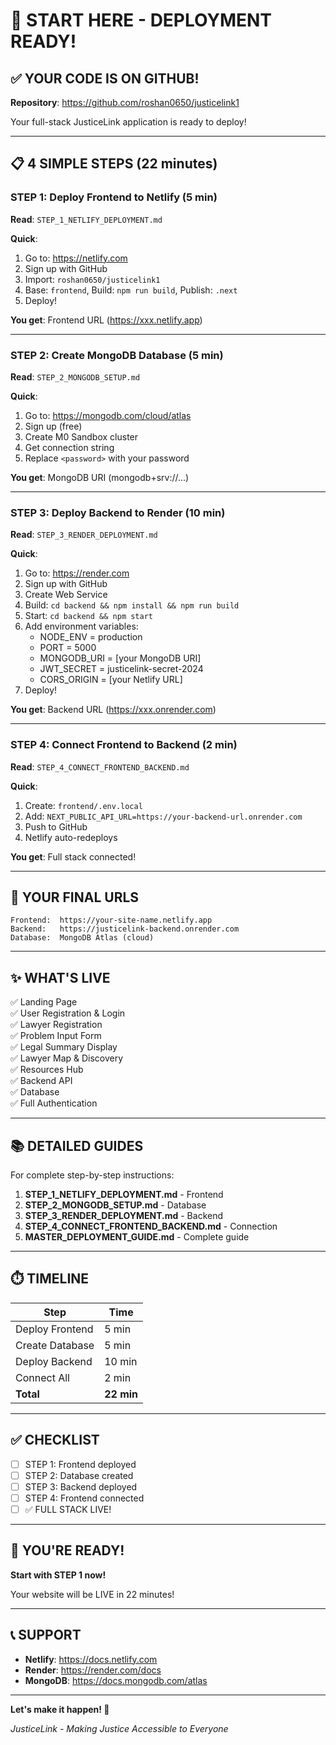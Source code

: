 # 🚀 START HERE - DEPLOYMENT READY!

## ✅ YOUR CODE IS ON GITHUB!

**Repository**: https://github.com/roshan0650/justicelink1

Your full-stack JusticeLink application is ready to deploy!

---

## 📋 4 SIMPLE STEPS (22 minutes)

### STEP 1: Deploy Frontend to Netlify (5 min)
**Read**: `STEP_1_NETLIFY_DEPLOYMENT.md`

**Quick**:
1. Go to: https://netlify.com
2. Sign up with GitHub
3. Import: `roshan0650/justicelink1`
4. Base: `frontend`, Build: `npm run build`, Publish: `.next`
5. Deploy!

**You get**: Frontend URL (https://xxx.netlify.app)

---

### STEP 2: Create MongoDB Database (5 min)
**Read**: `STEP_2_MONGODB_SETUP.md`

**Quick**:
1. Go to: https://mongodb.com/cloud/atlas
2. Sign up (free)
3. Create M0 Sandbox cluster
4. Get connection string
5. Replace `<password>` with your password

**You get**: MongoDB URI (mongodb+srv://...)

---

### STEP 3: Deploy Backend to Render (10 min)
**Read**: `STEP_3_RENDER_DEPLOYMENT.md`

**Quick**:
1. Go to: https://render.com
2. Sign up with GitHub
3. Create Web Service
4. Build: `cd backend && npm install && npm run build`
5. Start: `cd backend && npm start`
6. Add environment variables:
   - NODE_ENV = production
   - PORT = 5000
   - MONGODB_URI = [your MongoDB URI]
   - JWT_SECRET = justicelink-secret-2024
   - CORS_ORIGIN = [your Netlify URL]
7. Deploy!

**You get**: Backend URL (https://xxx.onrender.com)

---

### STEP 4: Connect Frontend to Backend (2 min)
**Read**: `STEP_4_CONNECT_FRONTEND_BACKEND.md`

**Quick**:
1. Create: `frontend/.env.local`
2. Add: `NEXT_PUBLIC_API_URL=https://your-backend-url.onrender.com`
3. Push to GitHub
4. Netlify auto-redeploys

**You get**: Full stack connected!

---

## 🎯 YOUR FINAL URLS

```
Frontend:  https://your-site-name.netlify.app
Backend:   https://justicelink-backend.onrender.com
Database:  MongoDB Atlas (cloud)
```

---

## ✨ WHAT'S LIVE

✅ Landing Page  
✅ User Registration & Login  
✅ Lawyer Registration  
✅ Problem Input Form  
✅ Legal Summary Display  
✅ Lawyer Map & Discovery  
✅ Resources Hub  
✅ Backend API  
✅ Database  
✅ Full Authentication  

---

## 📚 DETAILED GUIDES

For complete step-by-step instructions:

1. **STEP_1_NETLIFY_DEPLOYMENT.md** - Frontend
2. **STEP_2_MONGODB_SETUP.md** - Database
3. **STEP_3_RENDER_DEPLOYMENT.md** - Backend
4. **STEP_4_CONNECT_FRONTEND_BACKEND.md** - Connection
5. **MASTER_DEPLOYMENT_GUIDE.md** - Complete guide

---

## ⏱️ TIMELINE

| Step | Time |
|------|------|
| Deploy Frontend | 5 min |
| Create Database | 5 min |
| Deploy Backend | 10 min |
| Connect All | 2 min |
| **Total** | **22 min** |

---

## ✅ CHECKLIST

- [ ] STEP 1: Frontend deployed
- [ ] STEP 2: Database created
- [ ] STEP 3: Backend deployed
- [ ] STEP 4: Frontend connected
- [ ] ✅ FULL STACK LIVE!

---

## 🎉 YOU'RE READY!

**Start with STEP 1 now!**

Your website will be LIVE in 22 minutes!

---

## 📞 SUPPORT

- **Netlify**: https://docs.netlify.com
- **Render**: https://render.com/docs
- **MongoDB**: https://docs.mongodb.com/atlas

---

**Let's make it happen! 🚀**

*JusticeLink - Making Justice Accessible to Everyone*


